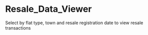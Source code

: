 # Resale_Data_Viewer
Select by flat type, town and resale registration date to view resale transactions
